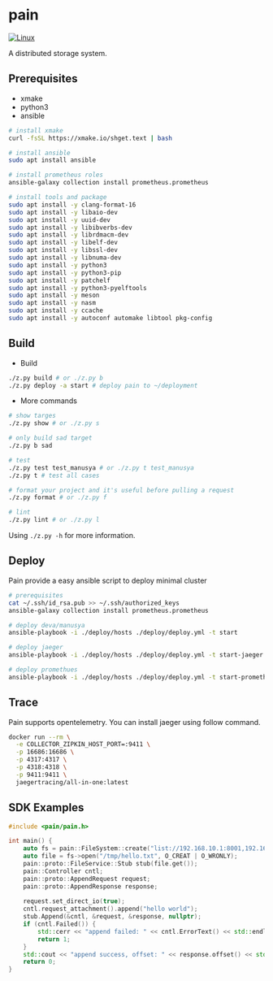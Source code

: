 # pain
[![Linux](https://github.com/ivanallen/pain/actions/workflows/ubuntu.yml/badge.svg)](https://github.com/ivanallen/pain/actions/workflows/ubuntu.yml)

A distributed storage system.


## Prerequisites

- xmake
- python3
- ansible

```bash
# install xmake
curl -fsSL https://xmake.io/shget.text | bash

# install ansible
sudo apt install ansible

# install prometheus roles
ansible-galaxy collection install prometheus.prometheus

# install tools and package
sudo apt install -y clang-format-16
sudo apt install -y libaio-dev
sudo apt install -y uuid-dev
sudo apt install -y libibverbs-dev
sudo apt install -y librdmacm-dev
sudo apt install -y libelf-dev
sudo apt install -y libssl-dev
sudo apt install -y libnuma-dev
sudo apt install -y python3
sudo apt install -y python3-pip
sudo apt install -y patchelf
sudo apt install -y python3-pyelftools
sudo apt install -y meson
sudo apt install -y nasm
sudo apt install -y ccache
sudo apt install -y autoconf automake libtool pkg-config
```

## Build

- Build

```bash
./z.py build # or ./z.py b
./z.py deploy -a start # deploy pain to ~/deployment
```

- More commands

```bash
# show targes
./z.py show # or ./z.py s

# only build sad target
./z.py b sad

# test
./z.py test test_manusya # or ./z.py t test_manusya
./z.py t # test all cases

# format your project and it's useful before pulling a request
./z.py format # or ./z.py f

# lint
./z.py lint # or ./z.py l
```

Using `./z.py -h` for more information.

## Deploy

Pain provide a easy ansible script to deploy minimal cluster

```bash
# prerequisites
cat ~/.ssh/id_rsa.pub >> ~/.ssh/authorized_keys
ansible-galaxy collection install prometheus.prometheus
```

```bash
# deploy deva/manusya
ansible-playbook -i ./deploy/hosts ./deploy/deploy.yml -t start

# deploy jaeger
ansible-playbook -i ./deploy/hosts ./deploy/deploy.yml -t start-jaeger

# deploy promethues
ansible-playbook -i ./deploy/hosts ./deploy/deploy.yml -t start-prometheus
```

## Trace

Pain supports opentelemetry. You can install jaeger using follow command.

```bash
docker run --rm \
  -e COLLECTOR_ZIPKIN_HOST_PORT=:9411 \
  -p 16686:16686 \
  -p 4317:4317 \
  -p 4318:4318 \
  -p 9411:9411 \
  jaegertracing/all-in-one:latest
```

## SDK Examples

```c++
#include <pain/pain.h>

int main() {
    auto fs = pain::FileSystem::create("list://192.168.10.1:8001,192.168.10.2:8001,192.168.10.3:8001");
    auto file = fs->open("/tmp/hello.txt", O_CREAT | O_WRONLY);
    pain::proto::FileService::Stub stub(file.get());
    pain::Controller cntl;
    pain::proto::AppendRequest request;
    pain::proto::AppendResponse response;
    
    request.set_direct_io(true);
    cntl.request_attachment().append("hello world");
    stub.Append(&cntl, &request, &response, nullptr);
    if (cntl.Failed()) {
        std::cerr << "append failed: " << cntl.ErrorText() << std::endl;
        return 1;
    }
    std::cout << "append success, offset: " << response.offset() << std::endl;
    return 0;
}
```
